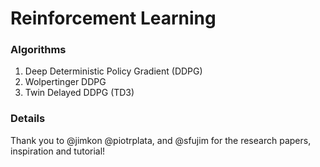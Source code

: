 # Reinforcement Learning

### Algorithms
1. Deep Deterministic Policy Gradient (DDPG)
2. Wolpertinger DDPG
3. Twin Delayed DDPG (TD3)

### Details

Thank you to @jimkon @piotrplata, and @sfujim for the research papers, inspiration and tutorial!
